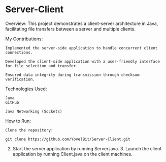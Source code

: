 # Server-Client
Overview: This project demonstrates a client-server architecture in Java, facilitating file transfers between a server and multiple clients.​

My Contributions:

    Implemented the server-side application to handle concurrent client connections.​

    Developed the client-side application with a user-friendly interface for file selection and transfer.​

    Ensured data integrity during transmission through checksum verification.​

Technologies Used:

    Java​
    GitHub

    Java Networking (Sockets)​

How to Run:

    Clone the repository:​

    git clone https://github.com/YovelBit/Server-Client.git

2. Start the server application by running Server.java.​ 3. Launch the client application by running Client.java on the client machines.
